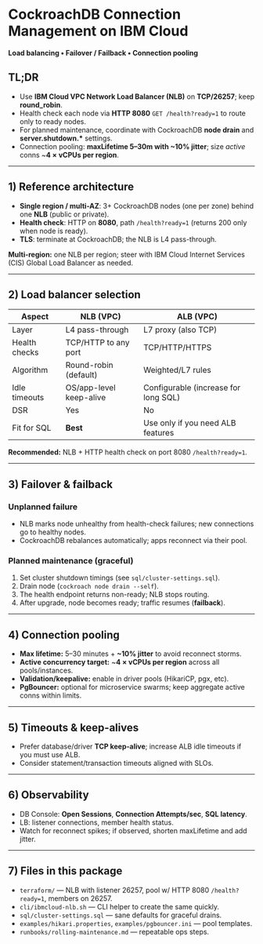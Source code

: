 # CockroachDB Connection Management on IBM Cloud
**Load balancing • Failover / Failback • Connection pooling**

## TL;DR
- Use **IBM Cloud VPC Network Load Balancer (NLB)** on **TCP/26257**; keep **round_robin**.
- Health check each node via **HTTP 8080** `GET /health?ready=1` to route only to ready nodes.
- For planned maintenance, coordinate with CockroachDB **node drain** and **server.shutdown.\*** settings.
- Connection pooling: **maxLifetime 5–30m with ~10% jitter**; size *active* conns ~**4 × vCPUs per region**.

---

## 1) Reference architecture
- **Single region / multi-AZ**: 3+ CockroachDB nodes (one per zone) behind one **NLB** (public or private).
- **Health check**: HTTP on **8080**, path `/health?ready=1` (returns 200 only when node is ready).
- **TLS**: terminate at CockroachDB; the NLB is L4 pass-through.

**Multi-region:** one NLB per region; steer with IBM Cloud Internet Services (CIS) Global Load Balancer as needed.

---

## 2) Load balancer selection

| Aspect | NLB (VPC) | ALB (VPC) |
|--|--|--|
| Layer | L4 pass-through | L7 proxy (also TCP) |
| Health checks | TCP/HTTP to any port | TCP/HTTP/HTTPS |
| Algorithm | Round-robin (default) | Weighted/L7 rules |
| Idle timeouts | OS/app-level keep-alive | Configurable (increase for long SQL) |
| DSR | Yes | No |
| Fit for SQL | **Best** | Use only if you need ALB features |

**Recommended:** NLB + HTTP health check on port 8080 `/health?ready=1`.

---

## 3) Failover & failback

### Unplanned failure
- NLB marks node unhealthy from health-check failures; new connections go to healthy nodes.
- CockroachDB rebalances automatically; apps reconnect via their pool.

### Planned maintenance (graceful)
1. Set cluster shutdown timings (see `sql/cluster-settings.sql`).
2. Drain node (`cockroach node drain --self`).
3. The health endpoint returns non-ready; NLB stops routing.
4. After upgrade, node becomes ready; traffic resumes (**failback**).

---

## 4) Connection pooling

- **Max lifetime:** 5–30 minutes + **~10% jitter** to avoid reconnect storms.
- **Active concurrency target:** ~**4 × vCPUs per region** across all pools/instances.
- **Validation/keepalive:** enable in driver pools (HikariCP, pgx, etc).
- **PgBouncer:** optional for microservice swarms; keep aggregate active conns within limits.

---

## 5) Timeouts & keep-alives

- Prefer database/driver **TCP keep-alive**; increase ALB idle timeouts if you must use ALB.
- Consider statement/transaction timeouts aligned with SLOs.

---

## 6) Observability

- DB Console: **Open Sessions**, **Connection Attempts/sec**, **SQL latency**.
- LB: listener connections, member health status.
- Watch for reconnect spikes; if observed, shorten maxLifetime and add jitter.

---

## 7) Files in this package

- `terraform/` — NLB with listener 26257, pool w/ HTTP 8080 `/health?ready=1`, members on 26257.
- `cli/ibmcloud-nlb.sh` — CLI helper to create the same quickly.
- `sql/cluster-settings.sql` — sane defaults for graceful drains.
- `examples/hikari.properties`, `examples/pgbouncer.ini` — pool templates.
- `runbooks/rolling-maintenance.md` — repeatable ops steps.
